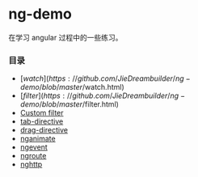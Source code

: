 ﻿# ng-demo
在学习 angular 过程中的一些练习。

### 目录

* [$watch](https://github.com/JieDreambuilder/ng-demo/blob/master/$watch.html)
* [$filter](https://github.com/JieDreambuilder/ng-demo/blob/master/$filter.html)
* [Custom filter](https://github.com/JieDreambuilder/ng-demo/blob/master/custom-filter.html)
* [tab-directive](https://github.com/JieDreambuilder/ng-demo/blob/master/tab-directive.html)
* [drag-directive](https://github.com/JieDreambuilder/ng-demo/blob/master/drag-directive.html)
* [nganimate](https://github.com/JieDreambuilder/ng-demo/blob/master/nganimate.html)
* [ngevent](https://github.com/JieDreambuilder/ng-demo/blob/master/ngevent.html)
* [ngroute](https://github.com/JieDreambuilder/ng-demo/blob/master/ngroute.html)
* [nghttp](https://github.com/JieDreambuilder/ng-demo/blob/master/nghttp.html)
